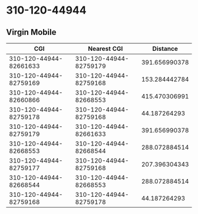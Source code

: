 # 310-120-44944
## Virgin Mobile


| CGI | Nearest CGI | Distance |
|-----|-------------|----------|
| 310-120-44944-82661633 | 310-120-44944-82759179 | 391.656990378 |
| 310-120-44944-82759169 | 310-120-44944-82759168 | 153.284442784 |
| 310-120-44944-82660866 | 310-120-44944-82668553 | 415.470306991 |
| 310-120-44944-82759178 | 310-120-44944-82759168 | 44.187264293 |
| 310-120-44944-82759179 | 310-120-44944-82661633 | 391.656990378 |
| 310-120-44944-82668553 | 310-120-44944-82668544 | 288.072884514 |
| 310-120-44944-82759177 | 310-120-44944-82759168 | 207.396304343 |
| 310-120-44944-82668544 | 310-120-44944-82668553 | 288.072884514 |
| 310-120-44944-82759168 | 310-120-44944-82759178 | 44.187264293 |
